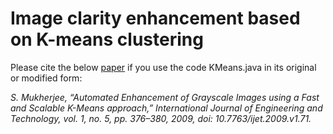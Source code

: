 # Image clarity enhancement based on K-means clustering

Please cite the below [paper](http://www.ijetch.org/papers/71NEW.pdf) if you use the code KMeans.java in its original or modified form:

*S. Mukherjee, “Automated Enhancement of Grayscale Images using a Fast and Scalable K-Means approach,” International Journal of Engineering and Technology, vol. 1, no. 5, pp. 376–380, 2009, doi: 10.7763/ijet.2009.v1.71.*
